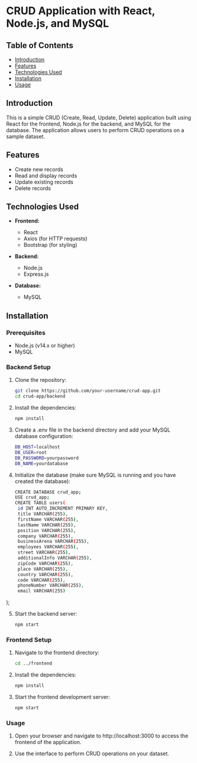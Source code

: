 # CRUD Application with React, Node.js, and MySQL

## Table of Contents

- [Introduction](#introduction)
- [Features](#features)
- [Technologies Used](#technologies-used)
- [Installation](#installation)
- [Usage](#usage)

## Introduction

This is a simple CRUD (Create, Read, Update, Delete) application built using React for the frontend, Node.js for the backend, and MySQL for the database. The application allows users to perform CRUD operations on a sample dataset.

## Features

- Create new records
- Read and display records
- Update existing records
- Delete records

## Technologies Used

- **Frontend:**
  - React
  - Axios (for HTTP requests)
  - Bootstrap (for styling)

- **Backend:**
  - Node.js
  - Express.js

- **Database:**
  - MySQL

## Installation

### Prerequisites

- Node.js (v14.x or higher)
- MySQL

### Backend Setup

1. Clone the repository:

   ```bash
   git clone https://github.com/your-username/crud-app.git
   cd crud-app/backend

2. Install the dependencies:

   ```bash
   npm install

3. Create a .env file in the backend directory and add your MySQL database         configuration:

   ```bash
   DB_HOST=localhost
   DB_USER=root
   DB_PASSWORD=yourpassword
   DB_NAME=yourdatabase

4. Initialize the database (make sure MySQL is running and you have created the database):
   
   ```bash
   CREATE DATABASE crud_app;
   USE crud_app;
   CREATE TABLE users(
    id INT AUTO_INCREMENT PRIMARY KEY,
    title VARCHAR(255),
    firstName VARCHAR(255),
    lastName VARCHAR(255),
    position VARCHAR(255),
    company VARCHAR(255),
    businessArena VARCHAR(255),
    employees VARCHAR(255),
    street VARCHAR(255),
    additionalInfo VARCHAR(255),
    zipCode VARCHAR(255),
    place VARCHAR(255),
    country VARCHAR(255),
    code VARCHAR(255),
    phoneNumber VARCHAR(255),
    email VARCHAR(255)
);

5. Start the backend server:

   ```bash
   npm start

### Frontend Setup

1. Navigate to the frontend directory:

   ```bash
   cd ../frontend

2. Install the dependencies:

   ```bash
   npm install

3. Start the frontend development server:

   ```bash
   npm start

### Usage

1. Open your browser and navigate to http://localhost:3000 to access the frontend of the application.

2. Use the interface to perform CRUD operations on your dataset.
   